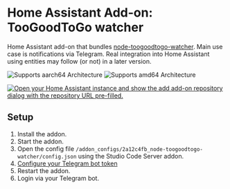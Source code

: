 # Home Assistant Add-on: TooGoodToGo watcher

Home Assistant add-on that bundles [node-toogoodtogo-watcher](https://github.com/marklagendijk/node-toogoodtogo-watcher).
Main use case is notifications via Telegram. Real integration into Home Assistant using entities may follow (or not) in a later version.

![Supports aarch64 Architecture][aarch64-shield]
![Supports amd64 Architecture][amd64-shield]

[aarch64-shield]: https://img.shields.io/badge/aarch64-yes-green.svg
[amd64-shield]: https://img.shields.io/badge/amd64-yes-green.svg

[![Open your Home Assistant instance and show the add add-on repository dialog with the repository URL pre-filled.](https://my.home-assistant.io/badges/supervisor_add_addon_repository.svg)](https://my.home-assistant.io/redirect/supervisor_add_addon_repository/?repository_url=https%3A%2F%2Fgithub.com%2Fmarklagendijk%2Fha-toogoodtogo-watcher)

## Setup
1. Install the addon.
2. Start the addon.
3. Open the config file `/addon_configs/2a12c4fb_node-toogoodtogo-watcher/config.json` using the Studio Code Server addon.
4. [Configure your Telegram bot token](https://github.com/marklagendijk/node-toogoodtogo-watcher/?tab=readme-ov-file#configuring-the-interactive-telegram-bot)
5. Restart the addon.
6. Login via your Telegram bot.